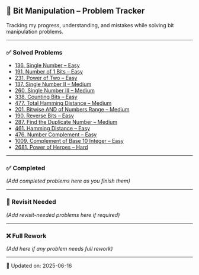 ## 🔗 Bit Manipulation – Problem Tracker  
Tracking my progress, understanding, and mistakes while solving bit manipulation problems.

---

### ✅ Solved Problems
- [136. Single Number – Easy](https://leetcode.com/problems/single-number/)
- [191. Number of 1 Bits – Easy](https://leetcode.com/problems/number-of-1-bits/)
- [231. Power of Two – Easy](https://leetcode.com/problems/power-of-two/)
- [137. Single Number II – Medium](https://leetcode.com/problems/single-number-ii/)
- [260. Single Number III – Medium](https://leetcode.com/problems/single-number-iii/)
- [338. Counting Bits – Easy](https://leetcode.com/problems/counting-bits/)
- [477. Total Hamming Distance – Medium](https://leetcode.com/problems/total-hamming-distance/)
- [201. Bitwise AND of Numbers Range – Medium](https://leetcode.com/problems/bitwise-and-of-numbers-range/)
- [190. Reverse Bits – Easy](https://leetcode.com/problems/reverse-bits/)
- [287. Find the Duplicate Number – Medium](https://leetcode.com/problems/find-the-duplicate-number/)
- [461. Hamming Distance – Easy](https://leetcode.com/problems/hamming-distance/)
- [476. Number Complement – Easy](https://leetcode.com/problems/number-complement/)
- [1009. Complement of Base 10 Integer – Easy](https://leetcode.com/problems/complement-of-base-10-integer/)
- [2681. Power of Heroes – Hard](https://leetcode.com/problems/power-of-heroes/)

---

### ✅ Completed
_(Add completed problems here as you finish them)_

---

### 🔁 Revisit Needed
_(Add revisit-needed problems here if required)_

---

### ❌ Full Rework
_(Add here if any problem needs full rework)_

---

📝 Updated on: 2025-06-16
